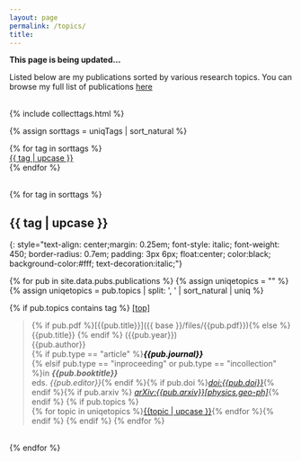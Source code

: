 ```yaml
---
layout: page
permalink: /topics/
title: 
---
```


**This page is being updated...**

Listed below are my publications sorted by various research topics. 
You can browse my full list of publications [here][pubs]
<br><br>

{% include collecttags.html %}

{% assign sorttags = uniqTags | sort_natural %} 

<div class="container">
	{% for tag in sorttags %}
		<div class="section">
			<div id="link_bar">
			   <a href="#{{ tag  | slugify }}"> {{ tag | upcase }} </a>
			</div>
		</div>
	{% endfor %}
</div>

<br>

{% for tag in sorttags %}
## {{ tag | upcase }}
{: style="text-align: center;margin: 0.25em; font-style: italic; font-weight: 450; border-radius: 0.7em; padding: 3px 6px; float:center; color:black; background-color:#fff; text-decoration:italic;"}
<a name="#{{ tag }}"></a>

{% for pub in site.data.pubs.publications %}
{% assign uniqetopics = "" %}
{% assign uniqetopics = pub.topics | split: ', ' | sort_natural | uniq %} 

{% if pub.topics contains tag %}
<span id="link_bar3"><a href="#top">[top]</a></span><br>

> {% if pub.pdf %}[{{pub.title}}]({{ base }}/files/{{pub.pdf}}){% else %} {{pub.title}} {% endif %}
({{pub.year}})<br>{{pub.author}}<br>
{% if pub.type == "article" %}<span style="color:#000">***{{pub.journal}}*** <br></span>
{% elsif pub.type == "inproceeding" or pub.type == "incollection" %}in <span style="color:#666">***{{pub.booktitle}}***</span>
<br>eds. *{{pub.editor}}*{% endif %}{% if pub.doi %}[*doi:{{pub.doi}}*](https://doi.org/{{pub.doi}}){% endif %}{% if pub.arxiv %} [*arXiv:{{pub.arxiv}}[physics.geo-ph]*](https://arxiv.org/pdf/{{pub.arxiv}}.pdf){% endif %} 
{% if pub.topics %}<br>{% for topic in uniqetopics %}<span id="link_bar2"><a href="{{ base }}/topics/#{{topic|slugify}}">{{topic | upcase }}</a></span>{% endfor %}{% endif %}
{% endif %}
{% endfor %}

<br>
{% endfor %}


[pubs]: /articles/
